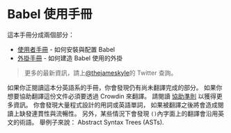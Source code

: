 # Babel 使用手冊

這本手冊分成兩個部分：

  * [使用者手冊](user-handbook.md) - 如何安裝與配置 Babel
  * [外掛手冊](plugin-handbook.md) - 如何建造 Babel 使用的外掛

> 更多的最新資訊，請上[@thejameskyle](https://twitter.com/thejameskyle)的 Twitter 查詢。

如果你正閱讀這本分英語系的手冊，你會發現仍有尚未翻譯完成的部分。 如果你想要協助翻譯這份文件必須要透過 Crowdin 來翻譯。 請閱讀 [協助準則](/CONTRIBUTING.md) 以獲得更多資訊。 你會發現大量程式設計的用詞或英語單詞， 如果被翻譯之後將會造成閱讀上缺發連貫性與流暢性。 另外，某些情況下會發現 `()`內字面上的翻譯會沿用英文的術語。 舉例子來說： Abstract Syntax Trees (ASTs).